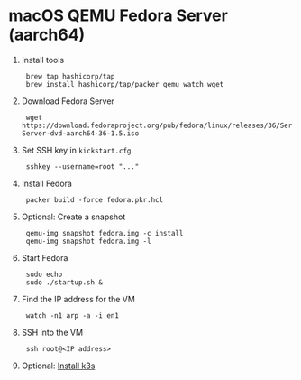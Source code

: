 # macOS QEMU Fedora Server (aarch64)

1. Install tools

		brew tap hashicorp/tap
		brew install hashicorp/tap/packer qemu watch wget

1. Download Fedora Server

		wget https://download.fedoraproject.org/pub/fedora/linux/releases/36/Server/aarch64/iso/Fedora-Server-dvd-aarch64-36-1.5.iso

1. Set SSH key in `kickstart.cfg`

		sshkey --username=root "..."

1. Install Fedora

		packer build -force fedora.pkr.hcl

1. Optional: Create a snapshot

		qemu-img snapshot fedora.img -c install
		qemu-img snapshot fedora.img -l

1. Start Fedora

		sudo echo
		sudo ./startup.sh &

1. Find the IP address for the VM

		watch -n1 arp -a -i en1

1. SSH into the VM

		ssh root@<IP address>

1. Optional: [Install k3s](k3s.md)
